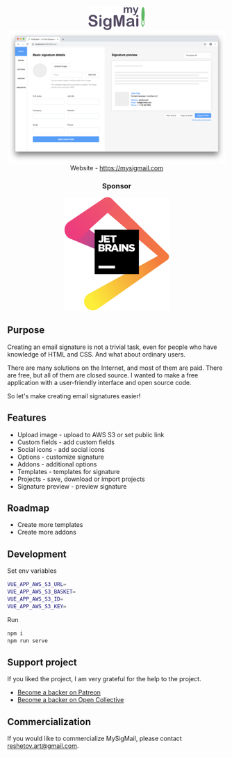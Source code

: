 <p align="center">
  <img src="./logo.png" width="130px">
  <img src="./screenshot.png">
  Website - <a href="https://mysigmail.com">https://mysigmail.com</a>
</p>
<h3 align="center">Sponsor</h3>
<p align="center">
  <a href="https://www.jetbrains.com/?from=mysigmail" target="_blank" rel="noopener">
    <img src="./jetbrains.svg">
  </a>
</p>

## Purpose

Creating an email signature is not a trivial task, even for people who have knowledge of HTML and CSS. And what about ordinary users.

There are many solutions on the Internet, and most of them are paid. There are free, but all of them are closed source. I wanted to make a free application with a user-friendly interface and open source code.

So let's make creating email signatures easier!

## Features

- Upload image - upload to AWS S3 or set public link
- Custom fields - add custom fields
- Social icons - add social icons
- Options - customize signature
- Addons - additional options
- Templates - templates for signature
- Projects - save, download or import projects
- Signature preview - preview signature

## Roadmap

- Create more templates
- Create more addons

## Development

Set env variables

```bash
VUE_APP_AWS_S3_URL=
VUE_APP_AWS_S3_BASKET=
VUE_APP_AWS_S3_ID=
VUE_APP_AWS_S3_KEY=
```
Run

```bash
npm i
npm run serve
```

## Support project

If you liked the project, I am very grateful for the help to the project.

- [Become a backer on Patreon](https://www.patreon.com/antonreshetov)
- [Become a backer on Open Collective](https://opencollective.com/mysigmail)

## Commercialization
If you would like to commercialize MySigMail, please contact reshetov.art@gmail.com.
